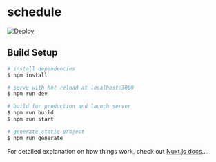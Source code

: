 # schedule
[![Deploy](https://github.com/vanholler/work_schedule/actions/workflows/blank.yml/badge.svg?branch=master)](https://github.com/vanholler/work_schedule/actions/workflows/blank.yml)
## Build Setup

```bash
# install dependencies
$ npm install

# serve with hot reload at localhost:3000
$ npm run dev

# build for production and launch server
$ npm run build
$ npm run start

# generate static project
$ npm run generate
```

For detailed explanation on how things work, check out [Nuxt.js docs](https://nuxtjs.org)....
